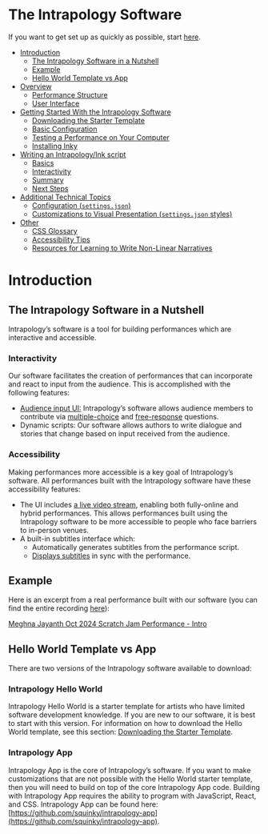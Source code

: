 # The Intrapology Software

If you want to get set up as quickly as possible, start [here](./docs/02_getting-started-with-the-intrapology-software.md).

- [Introduction](#introduction)
  - [The Intrapology Software in a Nutshell](#the-intrapology-software-in-a-nutshell)
  - [Example](#example)
  - [Hello World Template vs App](#hello-world-template-vs-app)
- [Overview](./docs/01_overview.md)
  - [Performance Structure](./docs/01_overview.md#performance-structure)
  - [User Interface](./docs/01_overview.md#user-interface)
- [Getting Started With the Intrapology Software](./docs/02_getting-started-with-the-intrapology-software.md)
  - [Downloading the Starter Template](./docs/02_getting-started-with-the-intrapology-software.md#downloading-the-starter-template)
  - [Basic Configuration](./docs/02_getting-started-with-the-intrapology-software.md#basic-configuration)
  - [Testing a Performance on Your Computer](./docs/02_getting-started-with-the-intrapology-software.md#testing-a-performance-on-your-computer)
  - [Installing Inky](./docs/02_getting-started-with-the-intrapology-software.md#installing-inky)
- [Writing an Intrapology/Ink script](./docs/03_writing-an-intrapologyink-script.md)
  - [Basics](./docs/03_writing-an-intrapologyink-script.md#basics)
  - [Interactivity](./docs/03_writing-an-intrapologyink-script.md#interactivity)
  - [Summary](./docs/03_writing-an-intrapologyink-script.md#summary)
  - [Next Steps](./docs/03_writing-an-intrapologyink-script.md#next-steps)
- [Additional Technical Topics](./docs/04_additional-technical-topics.md)
  - [Configuration (`settings.json`)](./docs/04_additional-technical-topics.md#configuration-settingsjson)
  - [Customizations to Visual Presentation (`settings.json` styles)](./docs/04_additional-technical-topics.md#customizations-to-visual-presentation-settingsjson-styles)
- [Other](./docs/05_other.md)
  - [CSS Glossary](./docs/05_other.md#css-glossary)
  - [Accessibility Tips](./docs/05_other.md#accessibility-tips)
  - [Resources for Learning to Write Non-Linear Narratives](./docs/05_other.md#resources-for-learning-to-write-non-linear-narratives)

# Introduction

## The Intrapology Software in a Nutshell

Intrapology’s software is a tool for building performances which are interactive and accessible.

### Interactivity

Our software facilitates the creation of performances that can incorporate and react to input from the audience. This is accomplished with the following features:

- [Audience input UI:](./docs/01_overview.md#audience-input) Intrapology’s software allows audience members to contribute via [multiple-choice](./docs/01_overview.md#multiple-choice) and [free-response](./docs/01_overview.md#free-response) questions.
- Dynamic scripts: Our software allows authors to write dialogue and stories that change based on input received from the audience.

### Accessibility

Making performances more accessible is a key goal of Intrapology’s software. All performances built with the Intrapology software have these accessibility features:

- The UI includes [a live video stream](./docs/01_overview.md#audience-view-main), enabling both fully-online and hybrid performances. This allows performances built using the Intrapology software to be more accessible to people who face barriers to in-person venues.
- A built-in subtitles interface which:
    - Automatically generates subtitles from the performance script.
    - [Displays subtitles](./docs/01_overview.md#subtitles-view) in sync with the performance.

## Example

Here is an excerpt from a real performance built with our software (you can find the entire recording [here](https://peertube.intrapology.com/w/5Hrv9k1YgywsQh6TUFBzrB)):

[Meghna Jayanth Oct 2024 Scratch Jam Performance - Intro](https://github.com/user-attachments/assets/da64e132-89cd-4b8c-affc-774ab147a98d)

## Hello World Template vs App

There are two versions of the Intrapology software available to download:

### Intrapology Hello World

Intrapology Hello World is a starter template for artists who have limited software development knowledge. If you are new to our software, it is best to start with this version. For information on how to download the Hello World template, see this section: [Downloading the Starter Template](./docs/02_getting-started-with-the-intrapology-software.md#downloading-the-starter-template).

### Intrapology App

Intrapology App is the core of Intrapology’s software. If you want to make customizations that are not possible with the Hello World starter template, then you will need to build on top of the core Intrapology App code. Building with Intrapology App requires the ability to program with JavaScript, React, and CSS. Intrapology App can be found here: [https://github.com/squinky/intrapology-app](https://github.com/squinky/intrapology-app).

